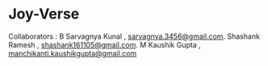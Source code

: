 # Joy-Verse
Collaborators :
B Sarvagnya Kunal , sarvagnya.3456@gmail.com.
Shashank Ramesh , shashank161105@gmail.com.
M Kaushik Gupta , manchikanti.kaushikgupta@gmail.com
